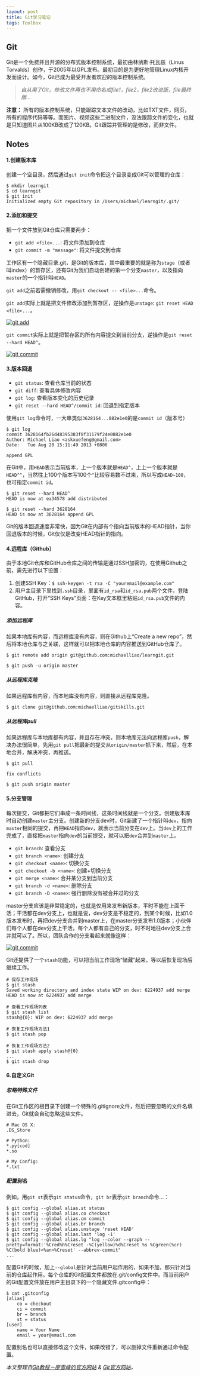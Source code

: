 ```yaml
---
layout: post
title: Git学习笔记
tags: Toolbox
---
```


## Git

Git是一个免费并且开源的分布式版本控制系统，最初由林纳斯·托瓦兹（Linus Torvalds）创作，于2005年以GPL发布。最初目的是为更好地管理Linux内核开发而设计。如今，Git已成为最受开发者欢迎的版本控制系统。

> *自从用了Git，修改文件再也不用命名成file1，file2，file2改进版，file最终版...*

**注意：** 所有的版本控制系统，只能跟踪文本文件的改动，比如TXT文件，网页，所有的程序代码等等。而图片、视频这些二进制文件，没法跟踪文件的变化，也就是只知道图片从100KB改成了120KB。Git跟踪并管理的是修改，而非文件。

## Notes

#### 1.创建版本库

创建一个空目录，然后通过`git init`命令把这个目录变成Git可以管理的仓库：

    $ mkdir learngit
    $ cd learngit
    $ git init
    Initialized empty Git repository in /Users/michael/learngit/.git/
    
#### 2.添加和提交

把一个文件放到Git仓库只需要两步：

- `git add <file>...`: 将文件添加到仓库
- `git commit -m "message"`: 将文件提交到仓库

工作区有一个隐藏目录.git，是Git的版本库，其中最重要的就是称为`stage`（或者叫index）的暂存区，还有Git为我们自动创建的第一个分支`master`，以及指向`master`的一个指针叫`HEAD`。

`git add`之前若需撤销修改，用`git checkout -- <file>...`命令。

`git add`实际上就是把文件修改添加到暂存区，逆操作是`unstage`: `git reset HEAD <file>...`。

[![git add](/images/git-notes1.jpeg)](http://jiapeng.win/images/git-notes1.jpeg)

`git commit`实际上就是把暂存区的所有内容提交到当前分支，逆操作是`git reset --hard HEAD^`。

[![git commit](/images/git-notes2.jpeg)](http://jiapeng.win/images/git-notes2.jpeg)
 
#### 3.版本回退

- `git status`: 查看仓库当前的状态
- `git diff`: 查看具体修改内容
- `git log`: 查看版本变化的历史纪录
- `git reset --hard HEAD^/commit id`: 回退到指定版本

使用`git log`命令时，一大串类似`3628164...882e1e0`的是`commit id`（版本号）

    $ git log
    commit 3628164fb26d48395383f8f31179f24e0882e1e0
    Author: Michael Liao <askxuefeng@gmail.com>
    Date:   Tue Aug 20 15:11:49 2013 +0800

    append GPL

在Git中，用`HEAD`表示当前版本，上一个版本就是`HEAD^`，上上一个版本就是`HEAD^^`，当然往上100个版本写100个`^`比较容易数不过来，所以写成`HEAD~100`，也可指定`commit id`。

    $ git reset --hard HEAD^
    HEAD is now at ea34578 add distributed
    
    $ git reset --hard 3628164
    HEAD is now at 3628164 append GPL
    
Git的版本回退速度非常快，因为Git在内部有个指向当前版本的HEAD指针，当你回退版本的时候，Git仅仅是改变HEAD指针的指向。

#### 4.远程库（Github）

由于本地Git仓库和GitHub仓库之间的传输是通过SSH加密的，在使用Github之前，需先进行以下设置：

1. 创建SSH Key：`$ ssh-keygen -t rsa -C "youremail@example.com"`  
2. 用户主目录下里找到`.ssh`目录，里面有`id_rsa`和`id_rsa.pub`两个文件，登陆GitHub，打开“SSH Keys”页面：在Key文本框里粘贴`id_rsa.pub`文件的内容。

##### 添加远程库

如果本地库有内容，而远程库没有内容，则在Github上“Create a new repo”，然后将本地仓库与之关联，这样就可以把本地仓库的内容推送到GitHub仓库了。

    $ git remote add origin git@github.com:michaelliao/learngit.git
    
    $ git push -u origin master
    
##### 从远程库克隆

如果远程库有内容，而本地库没有内容，则直接从远程库克隆。

    $ git clone git@github.com:michaelliao/gitskills.git
    
##### 从远程库pull

如果远程库与本地库都有内容，并且存在冲突，则本地库无法向远程库`push`，解决办法很简单，先用`git pull`把最新的提交从`origin/master`抓下来，然后，在本地合并，解决冲突，再推送。

    $ git pull
    
    fix conflicts
    
    $ git push origin master
    
#### 5.分支管理

每次提交，Git都把它们串成一条时间线，这条时间线就是一个分支。创建版本库时自动创建`master`主分支。创建新的分支dev时，Git新建了一个指针叫`dev`，指向`master`相同的提交，再把`HEAD`指向`dev`，就表示当前分支在`dev`上。当`dev`上的工作完成了，直接把`master`指向`dev`的当前提交，就可以把`dev`合并到`master`上。

- `git branch`: 查看分支
- `git branch <name>`: 创建分支
- `git checkout <name>`: 切换分支
- `git checkout -b <name>`: 创建+切换分支
- `git merge <name>`: 合并某分支到当前分支
- `git branch -d <name>`: 删除分支
- `git branch -D <name>`: 强行删除没有被合并过的分支

master分支应该是非常稳定的，也就是仅用来发布新版本，平时不能在上面干活；干活都在dev分支上，也就是说，dev分支是不稳定的，到某个时候，比如1.0版本发布时，再把dev分支合并到master上，在master分支发布1.0版本；小伙伴们每个人都在dev分支上干活，每个人都有自己的分支，时不时地往dev分支上合并就可以了。所以，团队合作的分支看起来就像这样：

[![git commit](/images/git-notes3.png)](http://jiapeng.win/images/git-notes3.png)

Git还提供了一个`stash`功能，可以把当前工作现场“储藏”起来，等以后恢复现场后继续工作。

    # 保存工作现场
    $ git stash
    Saved working directory and index state WIP on dev: 6224937 add merge
    HEAD is now at 6224937 add merge
    
    # 查看工作现场列表
    $ git stash list
    stash@{0}: WIP on dev: 6224937 add merge
    
    # 恢复工作现场方法1
    $ git stash pop
    
    # 恢复工作现场方法2
    $ git stash apply stash@{0}
    ...
    $ git stash drop
    
#### 6.自定义Git

##### 忽略特殊文件

在Git工作区的根目录下创建一个特殊的.gitignore文件，然后把要忽略的文件名填进去，Git就会自动忽略这些文件。

    # Mac OS X:
    .DS_Store

    # Python:
    *.py[cod]
    *.so
    
    # My Config:
    *.txt

##### 配置别名

例如，用`git st`表示`git status`命令，`git br`表示`git branch`命令...：

    $ git config --global alias.st status
    $ git config --global alias.co checkout
    $ git config --global alias.cm commit
    $ git config --global alias.br branch
    $ git config --global alias.unstage 'reset HEAD'
    $ git config --global alias.last 'log -1'
    $ git config --global alias.lg "log --color --graph --pretty=format:'%Cred%h%Creset -%C(yellow)%d%Creset %s %Cgreen(%cr) %C(bold blue)<%an>%Creset' --abbrev-commit"
    ...
    
配置Git的时候，加上`--global`是针对当前用户起作用的，如果不加，那只针对当前的仓库起作用。每个仓库的Git配置文件都放在.git/config文件中。而当前用户的Git配置文件放在用户主目录下的一个隐藏文件.gitconfig中：

    $ cat .gitconfig
    [alias]
        co = checkout
        ci = commit
        br = branch
        st = status
    [user]
        name = Your Name
        email = your@email.com

配置别名也可以直接修改这个文件，如果改错了，可以删掉文件重新通过命令配置。

*本文整理自[Git教程－廖雪峰的官方网站][1] & [Git官方网站][2]。*

[1]: http://www.liaoxuefeng.com/wiki/0013739516305929606dd18361248578c67b8067c8c017b000
[2]: http://git-scm.com